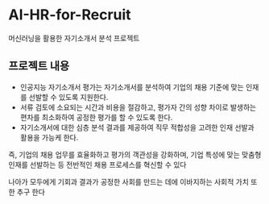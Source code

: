 # AI-HR-for-Recruit
머신러닝을 활용한 자기소개서 분석 프로젝트


## 프로젝트 내용

- 인공지능 자기소개서 평가는 자기소개서를 분석하여 기업의 채용 기준에 맞는 인재를 선발할 수 있도록 지원한다.
- 서류 검토에 소요되는 시간과 비용을 절감하고, 평가자 간의 성향 차이로 발생하는 편차를 최소화하여 공정한 평가를 할 수 있도록 한다.
- 자기소개서에 대한 심층 분석 결과를 제공하여 직무 적합성을 고려한 인재 선발과 활용을 가능케 한다.

즉, 기업의 채용 업무를 효율화하고 평가의 객관성을 강화하며, 기업 특성에 맞는 맞춤형 인재를 선발하는 등 전반적인 채용 프로세스를 혁신할 수 있다

나아가 모두에게 기회과 결과가 공정한 사회를 만드는 데에 이바지하는 사회적 가치 또한 추구 한다
